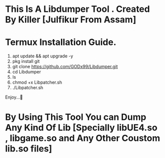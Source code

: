 # This Is A Libdumper Tool . Created By Killer [Julfikur From Assam]


# Termux Installation Guide.
1. apt update && apt upgrade -y
2. pkg install git
3. git clone https://github.com/GODx99/Libdumper.git
4. cd Libdumper
5. ls
6. chmod +x Libpatcher.sh
7. ./Libpatcher.sh

Enjoy...🙂


# By Using This Tool You can Dump Any Kind Of Lib [Specially libUE4.so , libgame.so and Any Other Coustom lib.so files]
